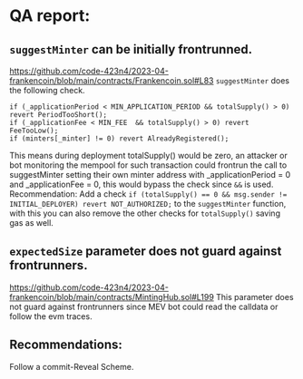 # QA report:
## `suggestMinter` can be initially frontrunned.
https://github.com/code-423n4/2023-04-frankencoin/blob/main/contracts/Frankencoin.sol#L83
`suggestMinter` does the following check.
```
if (_applicationPeriod < MIN_APPLICATION_PERIOD && totalSupply() > 0) revert PeriodTooShort();
if (_applicationFee < MIN_FEE  && totalSupply() > 0) revert FeeTooLow();
if (minters[_minter] != 0) revert AlreadyRegistered(); 
```
This means during deployment totalSupply() would be zero, an attacker or bot monitoring the mempool for such transaction could frontrun the call to suggestMinter setting their own minter address with _applicationPeriod = 0 and _applicationFee = 0, this would bypass the check since `&&` is used.
Recommendation:
Add a check `if (totalSupply() == 0 && msg.sender != INITIAL_DEPLOYER) revert NOT_AUTHORIZED;` to the `suggestMinter` function, with this you can also remove the other checks for `totalSupply()` saving gas as well.

## `expectedSize` parameter does not guard against frontrunners.
https://github.com/code-423n4/2023-04-frankencoin/blob/main/contracts/MintingHub.sol#L199
This parameter does not guard against frontrunners since MEV bot could read the calldata or follow the evm traces.
## Recommendations:
Follow a commit-Reveal Scheme.